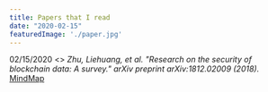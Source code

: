 ```yaml
---
title: Papers that I read
date: "2020-02-15"
featuredImage: './paper.jpg'
---
```


02/15/2020 <> *Zhu, Liehuang, et al. "Research on the security of blockchain data: A survey." arXiv preprint arXiv:1812.02009 (2018).* <a href="./20200215.pdf">MindMap</a>
